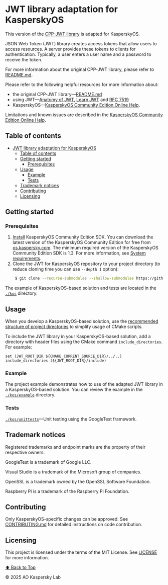 # JWT library adaptation for KasperskyOS

This version of the [CPP-JWT library](https://github.com/arun11299/cpp-jwt) is adapted for KasperskyOS.

JSON Web Token (JWT) library creates access tokens that allow users to access resources. A server
provides these tokens to clients for authentication. Typically, a user enters a user name and a password
to receive the token.

For more information about the original CPP-JWT library, please refer to [README.md](https://github.com/arun11299/cpp-jwt/blob/master/README.md).

Please refer to the following helpful resources for more information about:

* the original CPP-JWT library—[README.md](https://github.com/arun11299/cpp-jwt/blob/master/README.md)
* using JWT—[Anatomy of JWT](https://scotch.io/tutorials/the-anatomy-of-a-json-web-token),
[Learn JWT](https://auth0.com/learn/json-web-tokens/) and [RFC 7519](https://tools.ietf.org/html/rfc7519)
* KasperskyOS—[KasperskyOS Community Edition Online Help](https://click.kaspersky.com/?hl=en-us&link=online_help&pid=kos&version=1.3&customization=KCE&helpid=community_edition).

Limitations and known issues are described in the
[KasperskyOS Community Edition Online Help](https://click.kaspersky.com/?hl=en-us&link=online_help&pid=kos&version=1.3&customization=KCE&helpid=limitations_and_known_problems).

## Table of contents
- [JWT library adaptation for KasperskyOS](#jwt-library-adaptation-for-kasperskyos)
  - [Table of contents](#table-of-contents)
  - [Getting started](#getting-started)
    - [Prerequisites](#prerequisites)
  - [Usage](#usage)
    - [Example](#example)
    - [Tests](#tests)
  - [Trademark notices](#trademark-notices)
  - [Contributing](#contributing)
  - [Licensing](#licensing)

## Getting started

### Prerequisites

1. [Install](https://click.kaspersky.com/?hl=en-us&link=online_help&pid=kos&version=1.3&customization=KCE&helpid=sdk_install_and_remove)
KasperskyOS Community Edition SDK. You can download the latest version of the KasperskyOS Community
Edition for free from [os.kaspersky.com](https://os.kaspersky.com/development/). The minimum required
version of the KasperskyOS Community Edition SDK is 1.3. For more information, see
[System requirements](https://click.kaspersky.com/?hl=en-us&link=online_help&pid=kos&version=1.3&customization=KCE&helpid=system_requirements).
1. Clone the JWT for KasperskyOS repository to your project directory (to reduce cloning time you can use `--depth 1` option):
    ```sh
     $ git clone --recurse-submodules --shallow-submodules https://github.com/KasperskyLab/jwt-kos.git
    ```
The example of KasperskyOS-based solution and tests are located in the [`./kos`](kos) directory.

## Usage

When you develop a KasperskyOS-based solution, use the
[recommended structure of project directories](https://click.kaspersky.com/?hl=en-us&link=online_help&pid=kos&version=1.3&customization=KCE&helpid=cmake_using_sdk_cmake)
to simplify usage of CMake scripts.

To include the JWT library in your KasperskyOS-based solution, add a directory with header files using
the CMake command `include_directories`. For example:

```
set (JWT_ROOT_DIR ${CMAKE_CURRENT_SOURCE_DIR}/../..)
include_directories (${JWT_ROOT_DIR}/include)
```

### Example

The project example demonstrates how to use of the adapted JWT library in a KasperskyOS-based
solution. You can review the example in the [`./kos/example`](kos/example) directory.

### Tests

[`./kos/unittests`](kos/unittests)—Unit testing using the GoogleTest framework.

## Trademark notices

Registered trademarks and endpoint marks are the property of their respective owners.

GoogleTest is a trademark of Google LLC.

Visual Studio is a trademark of the Microsoft group of companies.

OpenSSL is a trademark owned by the OpenSSL Software Foundation.

Raspberry Pi is a trademark of the Raspberry Pi Foundation.

## Contributing

Only KasperskyOS-specific changes can be approved. See [CONTRIBUTING.md](CONTRIBUTING.md) for detailed
instructions on code contribution.

## Licensing

This project is licensed under the terms of the MIT License. See [LICENSE](LICENSE) for more information.

[⬆ Back to Top](#Table-of-contents)

© 2025 AO Kaspersky Lab
